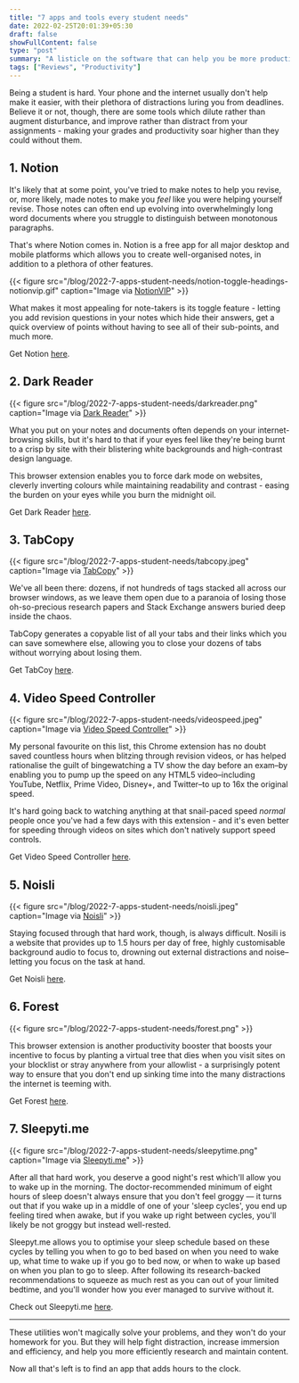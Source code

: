 ```yaml
---
title: "7 apps and tools every student needs"
date: 2022-02-25T20:01:39+05:30
draft: false 
showFullContent: false
type: "post"
summary: "A listicle on the software that can help you be more productive and efficient as a student."
tags: ["Reviews", "Productivity"]
---
```


Being a student is hard. Your phone and the internet usually don't help make it easier, with their plethora of distractions luring you from deadlines. Believe it or not, though, there are some tools which dilute rather than augment disturbance, and improve rather than distract from your assignments - making your grades and productivity soar higher than they could without them.

## 1. Notion

It's likely that at some point, you've tried to make notes to help you revise, or, more likely, made notes to make you _feel_ like you were helping yourself revise. Those notes can often end up evolving into overwhelmingly long word documents where you struggle to distinguish between monotonous paragraphs.

That's where Notion comes in. Notion is a free app for all major desktop and mobile platforms which allows you to create well-organised notes, in addition to a plethora of other features.

{{< figure src="/blog/2022-7-apps-student-needs/notion-toggle-headings-notionvip.gif" caption="Image via [NotionVIP](https://www.notion.vip/unwrapping-notions-newest-features/)" >}}

What makes it most appealing for note-takers is its toggle feature - letting you add revision questions in your notes which hide their answers, get a quick overview of points without having to see all of their sub-points, and much more.

Get Notion [here](https://www.notion.so/).

## 2. Dark Reader

{{< figure src="/blog/2022-7-apps-student-needs/darkreader.png" caption="Image via [Dark Reader](https://darkreader.org/)" >}}

What you put on your notes and documents often depends on your internet-browsing skills, but it's hard to that if your eyes feel like they're being burnt to a crisp by site with their blistering white backgrounds and high-contrast design language.

This browser extension enables you to force dark mode on websites, cleverly inverting colours while maintaining readability and contrast - easing the burden on your eyes while you burn the midnight oil.

Get Dark Reader [here](https://chrome.google.com/webstore/detail/dark-reader/eimadpbcbfnmbkopoojfekhnkhdbieeh?hl=en).

## 3. TabCopy

{{< figure src="/blog/2022-7-apps-student-needs/tabcopy.jpeg" caption="Image via [TabCopy](https://chrome.google.com/webstore/detail/tabcopy/micdllihgoppmejpecmkilggmaagfdmb)" >}}

We've all been there: dozens, if not hundreds of tags stacked all across our browser windows, as we leave them open due to a paranoia of losing those oh-so-precious research papers and Stack Exchange answers buried deep inside the chaos.

TabCopy generates a copyable list of all your tabs and their links which you can save somewhere else, allowing you to close your dozens of tabs without worrying about losing them.

Get TabCoy [here](https://chrome.google.com/webstore/detail/tabcopy/micdllihgoppmejpecmkilggmaagfdmb).

## 4. Video Speed Controller

{{< figure src="/blog/2022-7-apps-student-needs/videospeed.jpeg" caption="Image via [Video Speed Controller](https://chrome.google.com/webstore/detail/video-speed-controller/nffaoalbilbmmfgbnbgppjihopabppdk)" >}}

My personal favourite on this list, this Chrome extension has no doubt saved countless hours when blitzing through revision videos, or has helped rationalise the guilt of bingewatching a TV show the day before an exam–by enabling you to pump up the speed on any HTML5 video–including YouTube, Netflix, Prime Video, Disney+, and Twitter–to up to 16x the original speed.

It's hard going back to watching anything at that snail-paced speed _normal_ people once you've had a few days with this extension - and it's even better for speeding through videos on sites which don't natively support speed controls.

Get Video Speed Controller [here](https://chrome.google.com/webstore/detail/video-speed-controller/nffaoalbilbmmfgbnbgppjihopabppdk).

## 5. Noisli

{{< figure src="/blog/2022-7-apps-student-needs/noisli.jpeg" caption="Image via [Noisli](https://www.noisli.com/)" >}}

Staying focused through that hard work, though, is always difficult. Nosili is a website that provides up to 1.5 hours per day of free, highly customisable background audio to focus to, drowning out external distractions and noise–letting you focus on the task at hand.

Get Noisli [here](https://www.noisli.com/).

## 6. Forest

{{< figure src="/blog/2022-7-apps-student-needs/forest.png" >}}

This browser extension is another productivity booster that boosts your incentive to focus by planting a virtual tree that dies when you visit sites on your blocklist or stray anywhere from your allowlist - a surprisingly potent way to ensure that you don't end up sinking time into the many distractions the internet is teeming with.

Get Forest [here](https://www.forestapp.cc/).

## 7. Sleepyti.me

{{< figure src="/blog/2022-7-apps-student-needs/sleepytime.png" caption="Image via [Sleepyti.me](https://sleepyti.me/)" >}}

After all that hard work, you deserve a good night's rest which'll allow you to wake up in the morning. The doctor-recommended minimum of eight hours of sleep doesn't always ensure that you don't feel groggy — it turns out that if you wake up in a middle of one of your 'sleep cycles', you end up feeling tired when awake, but if you wake up right between cycles, you'll likely be not groggy but instead well-rested.

Sleepyt.me allows you to optimise your sleep schedule based on these cycles by telling you when to go to bed based on when you need to wake up, what time to wake up if you go to bed now, or when to wake up based on when you plan to go to sleep. After following its research-backed recommendations to squeeze as much rest as you can out of your limited bedtime, and you'll wonder how you ever managed to survive without it.

Check out Sleepyti.me [here](https://sleepyti.me/).

---

These utilities won't magically solve your problems, and they won't do your homework for you. But they will help fight distraction, increase immersion and efficiency, and help you more efficiently research and maintain content.

Now all that's left is to find an app that adds hours to the clock.
